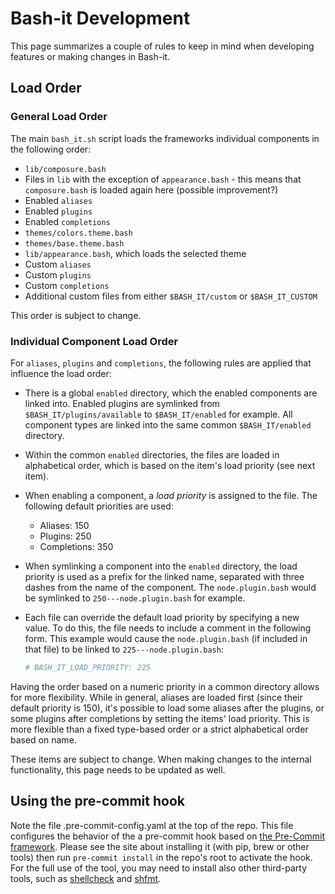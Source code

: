 # Bash-it Development

This page summarizes a couple of rules to keep in mind when developing features or making changes in Bash-it.

## Load Order

### General Load Order

The main `bash_it.sh` script loads the frameworks individual components in the following order:

* `lib/composure.bash`
* Files in `lib` with the exception of `appearance.bash` - this means that `composure.bash` is loaded again here (possible improvement?)
* Enabled `aliases`
* Enabled `plugins`
* Enabled `completions`
* `themes/colors.theme.bash`
* `themes/base.theme.bash`
* `lib/appearance.bash`, which loads the selected theme
* Custom `aliases`
* Custom `plugins`
* Custom `completions`
* Additional custom files from either `$BASH_IT/custom` or `$BASH_IT_CUSTOM`

This order is subject to change.

### Individual Component Load Order

For `aliases`, `plugins` and `completions`, the following rules are applied that influence the load order:

* There is a global `enabled` directory, which the enabled components are linked into. Enabled plugins are symlinked from `$BASH_IT/plugins/available` to `$BASH_IT/enabled` for example. All component types are linked into the same common `$BASH_IT/enabled` directory.
* Within the common `enabled` directories, the files are loaded in alphabetical order, which is based on the item's load priority (see next item).
* When enabling a component, a _load priority_ is assigned to the file. The following default priorities are used:
    * Aliases: 150
    * Plugins: 250
    * Completions: 350
* When symlinking a component into the `enabled` directory, the load priority is used as a prefix for the linked name, separated with three dashes from the name of the component. The `node.plugin.bash` would be symlinked to `250---node.plugin.bash` for example.
* Each file can override the default load priority by specifying a new value. To do this, the file needs to include a comment in the following form. This example would cause the `node.plugin.bash` (if included in that file) to be linked to `225---node.plugin.bash`:

  ```bash
  # BASH_IT_LOAD_PRIORITY: 225
  ```

Having the order based on a numeric priority in a common directory allows for more flexibility. While in general, aliases are loaded first (since their default priority is 150), it's possible to load some aliases after the plugins, or some plugins after completions by setting the items' load priority. This is more flexible than a fixed type-based order or a strict alphabetical order based on name.

These items are subject to change. When making changes to the internal functionality, this page needs to be updated as well.

## Using the pre-commit hook

Note the file .pre-commit-config.yaml at the top of the repo.
This file configures the behavior of the a pre-commit hook based on [the Pre-Commit framework](https://pre-commit.com/). Please see the site about
installing it (with pip, brew or other tools) then run `pre-commit install` in the repo's root to activate the hook.
For the full use of the tool, you may need to install also other third-party tools, such as
[shellcheck](https://github.com/koalaman/shellcheck/) and [shfmt](https://github.com/mvdan/sh).
